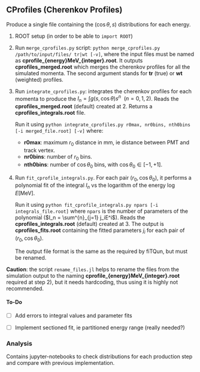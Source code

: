 ## CProfiles (Cherenkov Profiles)

Produce a single file containing the $(\cos \theta, s)$ distributions for each energy.
1) ROOT setup (in order to be able to `import ROOT`) 
2) Run `merge_cprofiles.py` script: `python merge_cprofiles.py /path/to/input/files/ tr|wt [-v]`, where the input files must be named as **cprofile_{energy}MeV_{integer}.root**. It outputs **cprofiles_merged.root** which merges the cherenkov profiles for all the simulated momenta. The second argument stands for **tr** (true) or **wt** (weighted) profiles.

3) Run `integrate_cprofiles.py`: integrates the cherenkov profiles for each momenta to produce the $I_n = \int g(s, \cos\theta) s^n ~~ (n=0, 1, 2)$. Reads the **cprofiles_merged.root** (default) created at 2. Returns a **cprofiles_integrals.root** file.

    Run it using `python integrate_cprofiles.py r0max, nr0bins, nth0bins [-i merged_file.root] [-v]` where:
    - **r0max**: maximum $r_0$ distance in mm, ie distance between PMT and track vertex.
    - **nr0bins**: number of $r_0$ bins.
    - **nth0bins**: number of $\cos \theta_0$ bins, with $\cos \theta_0 \in [-1, +1]$.

4) Run `fit_cprofile_integrals.py`. For each pair $(r_0, \cos \theta_0)$, it performs a polynomial fit of the integral $I_n$ vs the logarithm of the energy $\log E[\text{MeV}]$.

    Run it using `python fit_cprofile_integrals.py npars [-i integrals_file.root]` where `npars` is the number of parameters of the polynomial ($I_n = \sum^{n}_{j=1} j_iE^i$). Reads the **cprofiles_integrals.root** (default) created at 3. The output is **cprofiles_fits.root** containing the fitted parameters $j_i$ for each pair of $(r_0, \cos \theta_0)$.

    The output file format is the same as the required by fiTQun, but must be renamed.

**Caution**: the script `rename_files.jl` helps to rename the files from the simulation output to the naming **cprofile_{energy}MeV_{integer}.root** required at step 2), but it needs hardcoding, thus using it is highly not recommended.

#### **To-Do**
- [ ] Add errors to integral values and parameter fits
- [ ] Implement sectioned fit, ie partitioned energy range (really needed?)


### **Analysis**

Contains jupyter-notebooks to check distributions for each production step and compare with previous implementation.